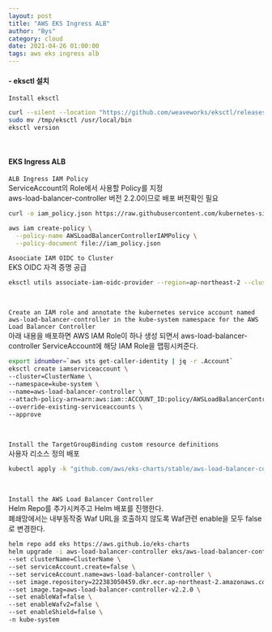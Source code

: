 ```yaml
---
layout: post
title: "AWS EKS Ingress ALB"
author: "Bys"
category: cloud
date: 2021-04-26 01:00:00
tags: aws eks ingress alb
---
```


#### - eksctl 설치  
`Install eksctl`
```bash
curl --silent --location "https://github.com/weaveworks/eksctl/releases/latest/download/eksctl_$(uname -s)_amd64.tar.gz" | tar xz -C /tmp
sudo mv /tmp/eksctl /usr/local/bin
eksctl version
```
<br>

#### EKS Ingress ALB

`ALB Ingress IAM Policy`  
ServiceAccount의 Role에서 사용할 Policy를 지정  
aws-load-balancer-controller 버전 2.2.0이므로 배포 버전확인 필요  
```bash
curl -o iam_policy.json https://raw.githubusercontent.com/kubernetes-sigs/aws-load-balancer-controller/v2.2.0/docs/install/iam_policy.json

aws iam create-policy \
  --policy-name AWSLoadBalancerControllerIAMPolicy \
  --policy-document file://iam_policy.json
```

`Asoociate IAM OIDC to Cluster`  
EKS OIDC 자격 증명 공급  
```bash
eksctl utils associate-iam-oidc-provider --region=ap-northeast-2 --cluster=ClusterName --approve
```
<br>

`Create an IAM role and annotate the kubernetes service account named aws-load-balancer-controller in the kube-system namespace for the AWS Load Balancer Controller`  
아래 내용을 배포하면 AWS IAM Role이 하나 생성 되면서 aws-load-balancer-controller ServiceAccount에 해당 IAM Role을 맵핑시켜준다.  
```bash
export idnumber=`aws sts get-caller-identity | jq -r .Account`
eksctl create iamserviceaccount \
--cluster=ClusterName \
--namespace=kube-system \
--name=aws-load-balancer-controller \
--attach-policy-arn=arn:aws:iam::ACCOUNT_ID:policy/AWSLoadBalancerControllerIAMPolicy \
--override-existing-serviceaccounts \
--approve
```
<br>


`Install the TargetGroupBinding custom resource definitions`  
사용자 리소스 정의 배포  
```bash
kubectl apply -k "github.com/aws/eks-charts/stable/aws-load-balancer-controller//crds?ref=master"
```
<br>

`Install the AWS Load Balancer Controller`  
Helm Repo를 추가시켜주고 Helm 배포를 진행한다.  
폐쇄망에서는 내부동작중 Waf URL을 호출하지 않도록 Waf관련 enable을 모두 false로 변경한다.  
```bash
helm repo add eks https://aws.github.io/eks-charts
helm upgrade -i aws-load-balancer-controller eks/aws-load-balancer-controller \
--set clusterName=ClusterName \
--set serviceAccount.create=false \
--set serviceAccount.name=aws-load-balancer-controller \
--set image.repository=222383050459.dkr.ecr.ap-northeast-2.amazonaws.com/opensource-components \
--set image.tag=aws-load-balancer-controller-v2.2.0 \
--set enableWaf=false \
--set enableWafv2=false \
--set enableShield=false \
-n kube-system
```
<br>
